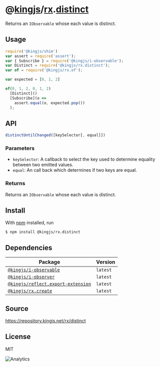 # @[kingjs][@kingjs]/[rx][ns0].[distinct][ns1]
Returns an `IObservable` whose each value is distinct.
## Usage
```js
require('@kingjs/shim')
var assert = require('assert');
var { Subscribe } = require('@kingjs/i-observable');
var Distinct = require('@kingjs/rx.distinct');
var of = require('@kingjs/rx.of');

var expected = [0, 1, 2]

of(0, 1, 2, 0, 1, 2)
  [Distinct]()
  [Subscribe](o => 
    assert.equal(o, expected.pop())
  );
```

## API
```ts
distinctUntilChanged([keySelector[, equal]])
```

### Parameters
- `keySelector`: A callback to select the key used to  determine equality between two emitted values.
- `equal`: An call back which determines if two keys are equal.
### Returns
Returns an `IObservable` whose each value is distinct.


## Install
With [npm](https://npmjs.org/) installed, run
```
$ npm install @kingjs/rx.distinct
```
## Dependencies
|Package|Version|
|---|---|
|[`@kingjs/i-observable`](https://www.npmjs.com/package/@kingjs/i-observable)|`latest`|
|[`@kingjs/i-observer`](https://www.npmjs.com/package/@kingjs/i-observer)|`latest`|
|[`@kingjs/reflect.export-extension`](https://www.npmjs.com/package/@kingjs/reflect.export-extension)|`latest`|
|[`@kingjs/rx.create`](https://www.npmjs.com/package/@kingjs/rx.create)|`latest`|
## Source
https://repository.kingjs.net/rx/distinct
## License
MIT

![Analytics](https://analytics.kingjs.net/rx/distinct)

[@kingjs]: https://www.npmjs.com/package/kingjs
[ns0]: https://www.npmjs.com/package/@kingjs/rx
[ns1]: https://www.npmjs.com/package/@kingjs/rx.distinct
